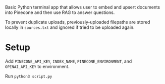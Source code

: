 Basic Python terminal app that allows user to embed and upsert documents into Pinecone and then use RAG to answer questions.

To prevent duplicate uploads, previously-uploaded filepaths are stored locally in `sources.txt` and ignored if tried to be uploaded again.

# Setup

Add `PINECONE_API_KEY`, `INDEX_NAME`, `PINECONE_ENVIRONMENT`, and `OPENAI_API_KEY` to environment.

Run `python3 script.py`